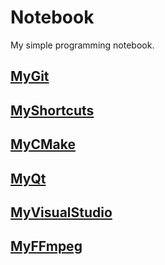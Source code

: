# Notebook

My simple programming notebook.

## [MyGit](MyGit)

## [MyShortcuts](MyShortcuts)

## [MyCMake](MyCMake)

## [MyQt](MyQt)

## [MyVisualStudio](MyVisualStudio)

## [MyFFmpeg](MyFFmpeg)